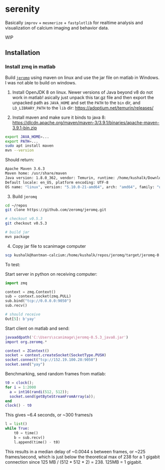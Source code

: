 # serenity

Basically `improv` + `mesmerize` + `fastplotlib` for realtime analysis and visualization of calcium imaging and behavior data.

WIP

## Installation

### Install zmq in matlab

Build [`jeromq`](https://github.com/zeromq/jeromq) using maven on linux and use the jar file on matlab in Windows. I was not able to build on windows.

1. Install OpenJDK 8 on linux. Newer versions of Java beyond v8 do not work in matlab! asically just unpack this tar.gz file and then export the unpacked path as `JAVA_HOME` and set the `PATH` to the `bin` dir, and `LD_LIBRARY_PATH` to the `lib` dir: https://adoptium.net/temurin/releases/ 

2. Install maven and make sure it binds to java 8: https://dlcdn.apache.org/maven/maven-3/3.9.1/binaries/apache-maven-3.9.1-bin.zip

```sh
export JAVA_HOME=...
export PATH=...
sudo apt install maven
mvn --version
```

Should return:

```sh
Apache Maven 3.6.3
Maven home: /usr/share/maven
Java version: 1.8.0_362, vendor: Temurin, runtime: /home/kushalk/Downloads/jdk8u362-b09/jre
Default locale: en_US, platform encoding: UTF-8
OS name: "linux", version: "5.10.0-21-amd64", arch: "amd64", family: "unix"
```

3. Build `jeromq`

```sh
cd ~/repos
git clone https://github.com/zeromq/jeromq.git

# checkout v0.5.3
git checkout v0.5.3

# build jar
mvn package
```

4. Copy jar file to scanimage computer

```sh
scp kushalk@hantman-calcium:/home/kushalk/repos/jeromq/target/jeromq-0.5.3.jar ..
```

To test:

Start server in python on receiving computer:

```python
import zmq

context = zmq.Context()
sub = context.socket(zmq.PULL)
sub.bind("tcp://0.0.0.0:9050")
sub.recv()

# should receive
Out[5]: b'yay'
```

Start client on matlab and send:

```matlab
javaaddpath('C:\Users\scanimage\jeromq-0.5.3_java8.jar')
import org.zeromq.*

context = ZContext()
socket = context.createSocket(SocketType.PUSH)
socket.connect("tcp://152.19.100.28:9050")
socket.send("yay")
```

Benchmarking, send random frames from matlab:

```matlab
t0 = clock();
for i = 1:2000
  a = int16(randi(512, 512));
  socket.send(getByteStreamFromArray(a));
end
clock() - t0
```

This gives ~6.4 seconds, or ~300 frames/s

```python
l = list()
while True:
    t0 = time()
    b = sub.recv()
    l.append(time() - t0)
```

This results in a median delay of ~0.0044 s between frames, or ~225 frames/second, which is just below the theoretical max of 238 for a 1 gigabit connection since 125 MB / (512 * 512 * 2) = 238. 125MB = 1 gigabit.
